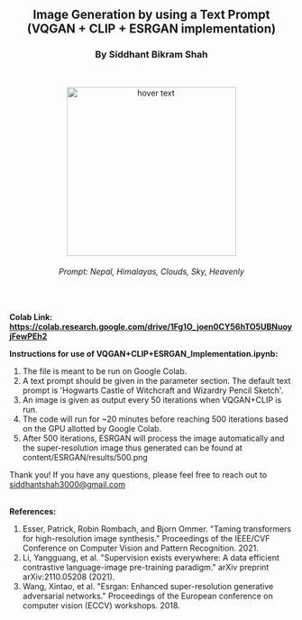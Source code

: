 <h2 font-size:40px align="center">Image Generation by using a Text Prompt (VQGAN + CLIP + ESRGAN implementation)</h2>

<h3 align="center">By Siddhant Bikram Shah</h3>
<br>

<p align="center">
  <img src="https://github.com/SiddhantBikram/ImageGeneration/blob/main/Outputs/Nepal%20Himalayas%20Clouds%20Sky%20Heavenly%20ESRGAN.png" height = 300 width="300" title="hover text">
</p>

<h6 align="center">Prompt: Nepal, Himalayas, Clouds, Sky, Heavenly</h6>
<br>

<b>Colab Link: https://colab.research.google.com/drive/1Fg1O_joen0CY56hTO5UBNuoyjFewPEh2</b>

<b>Instructions for use of VQGAN+CLIP+ESRGAN_Implementation.ipynb:</b>

1. The file is meant to be run on Google Colab.
2. A text prompt should be given in the parameter section. The default text prompt is 'Hogwarts Castle of Witchcraft and Wizardry Pencil Sketch'.
3. An image is given as output every 50 iterations when VQGAN+CLIP is run.
4. The code will run for ~20 minutes before reaching 500 iterations based on the GPU allotted by Google Colab.
5. After 500 iterations, ESRGAN will process the image automatically and the super-resolution image thus generated can be found at content/ESRGAN/results/500.png

Thank you! If you have any questions, please feel free to reach out to siddhantshah3000@gmail.com
<br>
<br>

<b>References:</b>

1. Esser, Patrick, Robin Rombach, and Bjorn Ommer. "Taming transformers for high-resolution image synthesis." Proceedings of the IEEE/CVF Conference on Computer Vision and Pattern Recognition. 2021.
2. Li, Yangguang, et al. "Supervision exists everywhere: A data efficient contrastive language-image pre-training paradigm." arXiv preprint arXiv:2110.05208 (2021).
3. Wang, Xintao, et al. "Esrgan: Enhanced super-resolution generative adversarial networks." Proceedings of the European conference on computer vision (ECCV) workshops. 2018.
